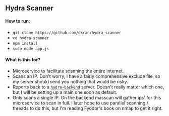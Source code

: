 ## Hydra Scanner

#### How to run:
 - `git clone https://github.com/dkran/hydra-scanner`
 - `cd hydra-scanner`
 - `npm install`
 - `sudo node app.js`

#### What is this for?
 - Microservice to facilitate scanning the entire internet.
 - Scans an IP.  Don't worry, I have a fairly comprehensive exclude file, so my server should send you nothing that would be risky.
 - Reports back to a [`hydra-backend`](https://github.com/dkran/hydra-backend) server.  Doesn't really matter which one, but I will be setting up a main one soon as default.
 - Only scans a single IP.  On the backend masscan will gather ips' for this microservice to scan in full.  I later hope to use parallel scanning / threads to do this, but I'm reading Fyodor's book on nmap to get it right.

 